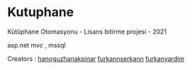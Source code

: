 # Kutuphane

Kütüphane Otomasyonu - Lisans bitirme projesi - 2021

asp.net mvc , mssql

Creators : 
[hanoguzhanakpinar](https://github.com/hanoguzakpinar)
[furkannserkann](https://github.com/furkannserkann)
[furkanyardim](https://www.instagram.com/furkanyardm/)
